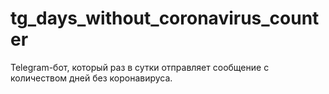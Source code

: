 # tg_days_without_coronavirus_counter
Telegram-бот, который раз в сутки отправляет сообщение с количеством дней без коронавируса.
